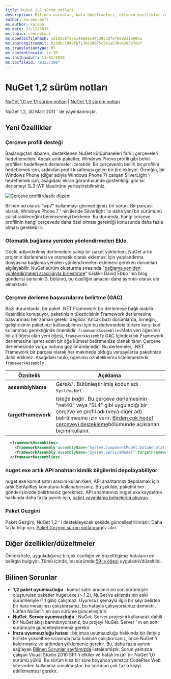 ```yaml
---
title: NuGet 1,2 sürüm notları
description: Bilinen sorunlar, hata düzeltmeleri, eklenen özellikler ve CCR 'ler dahil olmak üzere NuGet 1,2 sürüm notları.
author: karann-msft
ms.author: karann
ms.date: 11/11/2016
ms.topic: conceptual
ms.openlocfilehash: 5d10d6bf27614980a144c30c3af6f9892a109061
ms.sourcegitcommit: b138bc1d49fbf13b63d975c581a53be4283b7ebf
ms.translationtype: MT
ms.contentlocale: tr-TR
ms.lasthandoff: 11/03/2020
ms.locfileid: "93237198"
---
```

# <a name="nuget-12-release-notes"></a>NuGet 1,2 sürüm notları

[NuGet 1,0 ve 1,1 sürüm notları](../release-notes/nuget-1.1.md)  |  [NuGet 1,3 sürüm notları](../release-notes/nuget-1.3.md)

NuGet 1,2, 30 Mart 2011 ' de yayımlanmıştır.

## <a name="new-features"></a>Yeni Özellikler

### <a name="framework-profile-support"></a>Çerçeve profili desteği

Başlangıçtan itibaren, desteklenen NuGet kütüphaneleri farklı çerçeveleri hedeflemelidir. Ancak artık paketler, Windows Phone profili gibi belirli profilleri hedefleyen derlemeler içerebilir. Bir çerçevenin belirli bir profilini hedeflemek için, ardından profil kısaltması gelen bir tire ekleyin. Örneğin, bir Windows Phone (diğer adıyla Windows Phone 7) çalışan SilverLight 'ı hedeflemek için, aşağıdaki ekran görüntüsünde gösterildiği gibi bir derlemeyi SL3-WP klasörüne yerleştirebilirsiniz.

![Çerçeve profili klasör düzeni](./media/framework-profile-support.png)

Bilinen ad olarak "wp7" kullanmayı görmediğimiz bir sorun. Bir parçası olarak, Windows Phone 7 ' nin ileride Silverlight 'ın daha yeni bir sürümünü çalıştırabileceğini benimsemeyi bekleme. Bu durumda, hangi çerçeve profilinin hangi çerçevede daha özel olması gerektiği konusunda daha fazla olması gerekebilir.

### <a name="automatically-add-binding-redirects"></a>Otomatik bağlama yeniden yönlendirmeleri Ekle

Güçlü adlandırılmış derlemelere sahip bir paket yüklerken, NuGet artık projenin derlenmesi ve otomatik olarak eklemesi için yapılandırma dosyasına bağlama yeniden yönlendirmeleri eklemesi gereken durumları algılayabilir. NuGet sürüm oluşturma sırasında "[bağlama yeniden yönlendirmeleri aracılığıyla birleştirme](http://blog.davidebbo.com/2011/01/nuget-versioning-part-3-unification-via.html)" başlıklı David Ebbo 'nın blog gönderisi serisinin 3. bölümü, bu özelliğin amacını daha ayrıntılı olarak ele almaktadır.

<a name="framework-assembly-refs"></a>

### <a name="specifying-framework-assembly-references-gac"></a>Çerçeve derleme başvurularını belirtme (GAC)

Bazı durumlarda, bir paket .NET Framework bir derlemeye bağlı olabilir. Kesinlikle konuşuyor, paketinizin tüketicisinin Framework derlemesine başvurması her zaman gerekli değildir. Ancak bazı durumlarda, örneğin, geliştiricinin paketinizi kullanabilmesi için bu derlemedeki türlere karşı kod kullanması gerektiğinde önemlidir. `frameworkAssemblies`Meta veri öğesinin bir alt öğesi olan yeni öğesi, `frameworkAssembly` GAC Içindeki bir Framework derlemesine işaret eden bir öğe kümesi belirtmenize olanak tanır. Çerçeve derlemesinde vurgu notuna göz önünde edin.
Bu derlemeler, .NET Framework bir parçası olarak her makinede olduğu varsayılarsa paketinize dahil edilmez. Aşağıdaki tablo, öğesinin özniteliklerini listelemektedir `frameworkAssembly` .


|Öznitelik |Açıklama|
|----------------|-----------|
|**assemblyName**|*Gerekli* . Bütünleştirilmiş kodun adı `System.Net` .|
|**targetFramework**|*Isteğe bağlı* . Bu çerçeve derlemesinin "net40" veya "SL4" gibi uyguladığı bir çerçeve ve profil adı (veya diğer ad) belirtilmesine izin verir. [Birden çok hedef çerçeveyi destekleme](../create-packages/supporting-multiple-target-frameworks.md)bölümünde açıklanan biçimi kullanır.|

```xml
  <frameworkAssemblies>
    <frameworkAssembly assemblyName="System.ComponentModel.DataAnnotations" targetFramework="net40" />
    <frameworkAssembly assemblyName="System.ServiceModel" targetFramework="net40" />
  </frameworkAssemblies>
```

### <a name="nugetexe-now-is-able-to-store-api-key-credentials"></a>nuget.exe artık API anahtarı kimlik bilgilerini depolayabiliyor

nuget.exe komut satırı aracını kullanırken, API anahtarınızı depolamak için artık SetApiKey komutunu kullanabilirsiniz. Bu şekilde, paketini her gönderişinizde belirtmeniz gerekmez. API anahtarınızı nuget.exe kaydetme hakkında daha fazla ayrıntı için, [paket yayımlama belgelerini okuyun](../nuget-org/publish-a-package.md).

### <a name="package-explorer"></a>Paket Gezgini
Paket Gezgini, NuGet 1,2 ' i destekleyecek şekilde güncelleştirilmiştir. Daha fazla bilgi için, [Paket Gezgini sürüm notlarına](http://nuget.codeplex.com/wikipage?title=New%20features%20in%20NuGet%20Package%20Explorer%201.0)göz atın.

## <a name="other-featuresfixes"></a>Diğer özellikler/düzeltmeler

Önceki liste, uyguladığımız birçok özelliğin ve düzelttiğimiz hataların en belirgin bulgıydı. Tümü içinde, bu sürümde [59 iş öğesi](http://nuget.codeplex.com/workitem/list/advanced?keyword=&status=All&type=All&priority=All&release=NuGet%201.2&assignedTo=All&component=All&sortField=Votes&sortDirection=Descending&page=0) uyguladık/düzeltildi.

## <a name="known-issues"></a>Bilinen Sorunlar

* **1,2 paket uyumsuzluğu** : komut satırı aracının en son sürümüyle oluşturulan paketler nuget.exe (> 1,2), NuGet vs eklentisinin eski sürümleriyle (1,1 gibi) çalışmaz. Uyumsuz şemayla ilgili bir şeyi belirten bir hata mesajınızı çalıştırırsanız, bu hatayla çalışıyorsunuz demektir. Lütfen NuGet 'i en son sürüme güncelleştirin.
* **NuGet. Server uyumsuzluğu** : NuGet. Server projesini kullanarak dahili bir NuGet akışı barındırıyorsanız, bu projeyi NuGet. Server ' ın en son sürümüyle güncelleştirmeniz gerekir.
* **Imza uyumsuzluğu hatası** : bir imza uyumsuzluğu hakkında bir iletiyle birlikte yükseltme sırasında hata halinde çalıştırırsanız, önce NuGet 'i kaldırmanız ve ardından yüklemeniz gerekir. Bu, daha fazla ayrıntı sağlayan [Bilinen Sorunlar sayfamızda](../release-notes/known-issues.md) listelenmiştir. Sorun yalnızca çalışan Visual Studio 2010 SP1 'i etkiler ve hatalı imzalı bir NuGet 1,0 sürümü yüklü. Bu sürüm kısa bir süre boyunca yalnızca CodePlex Web sitesinden kullanıma sunulmuştur. bu sorunun çok fazla kişiyi etkilememesi gerekir.